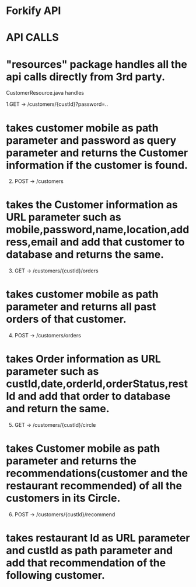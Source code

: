 # Forkify API
# API CALLS 

# "resources" package handles all the api calls directly from 3rd party.

CustomerResource.java handles 

1.GET -> /customers/{custId}?password=..

# takes customer mobile as path parameter and password as query parameter and returns the Customer information if the customer is found.

2. POST -> /customers

# takes the Customer information as URL parameter such as mobile,password,name,location,address,email and add that customer to database and returns the same.

3. GET -> /customers/{custId}/orders

# takes customer mobile as path parameter and returns all past orders of that customer.

4. POST -> /customers/orders

# takes Order information as URL parameter such as custId,date,orderId,orderStatus,restId and add that order to database and return the same.

5. GET -> /customers/{custId}/circle

# takes Customer mobile as path parameter and returns the recommendations(customer and the restaurant recommended) of all the customers in its Circle.

6. POST -> /customers/{custId}/recommend

# takes restaurant Id as URL parameter and custId as path parameter and add that recommendation of the following customer.  